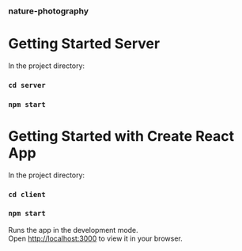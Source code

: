### nature-photography 

# Getting Started Server

   In the project directory:
	
   ### `cd server`
   ### `npm start` 

# Getting Started with Create React App
  
  In the project directory:
   
   ### `cd client`
   ### `npm start`  

   Runs the app in the development mode.\
   Open [http://localhost:3000](http://localhost:3000) to view it in your browser.